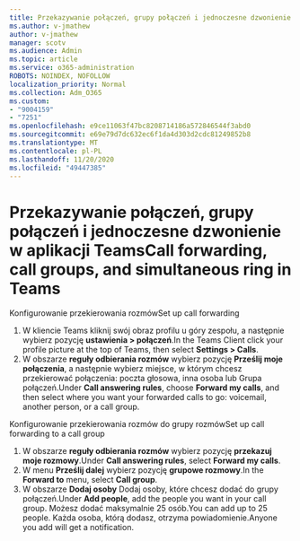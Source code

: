 ```yaml
---
title: Przekazywanie połączeń, grupy połączeń i jednoczesne dzwonienie w aplikacji Teams
ms.author: v-jmathew
author: v-jmathew
manager: scotv
ms.audience: Admin
ms.topic: article
ms.service: o365-administration
ROBOTS: NOINDEX, NOFOLLOW
localization_priority: Normal
ms.collection: Adm_O365
ms.custom:
- "9004159"
- "7251"
ms.openlocfilehash: e9ce11063f47bc8208714186a572846544f3abd0
ms.sourcegitcommit: e69e79d7dc632ec6f1da4d303d2cdc81249852b8
ms.translationtype: MT
ms.contentlocale: pl-PL
ms.lasthandoff: 11/20/2020
ms.locfileid: "49447385"
---
```

# <a name="call-forwarding-call-groups-and-simultaneous-ring-in-teams"></a><span data-ttu-id="b7bad-102">Przekazywanie połączeń, grupy połączeń i jednoczesne dzwonienie w aplikacji Teams</span><span class="sxs-lookup"><span data-stu-id="b7bad-102">Call forwarding, call groups, and simultaneous ring in Teams</span></span>

<span data-ttu-id="b7bad-103">Konfigurowanie przekierowania rozmów</span><span class="sxs-lookup"><span data-stu-id="b7bad-103">Set up call forwarding</span></span>

1. <span data-ttu-id="b7bad-104">W kliencie Teams kliknij swój obraz profilu u góry zespołu, a następnie wybierz pozycję **ustawienia > połączeń**.</span><span class="sxs-lookup"><span data-stu-id="b7bad-104">In the Teams Client click your profile picture at the top of Teams, then select **Settings > Calls**.</span></span>
2. <span data-ttu-id="b7bad-105">W obszarze **reguły odbierania rozmów** wybierz pozycję **Prześlij moje połączenia**, a następnie wybierz miejsce, w którym chcesz przekierować połączenia: poczta głosowa, inna osoba lub Grupa połączeń.</span><span class="sxs-lookup"><span data-stu-id="b7bad-105">Under **Call answering rules**, choose **Forward my calls**, and then select where you want your forwarded calls to go: voicemail, another person, or a call group.</span></span>

<span data-ttu-id="b7bad-106">Konfigurowanie przekierowania rozmów do grupy rozmów</span><span class="sxs-lookup"><span data-stu-id="b7bad-106">Set up call forwarding to a call group</span></span>

1. <span data-ttu-id="b7bad-107">W obszarze **reguły odbierania rozmów** wybierz pozycję **przekazuj moje rozmowy**.</span><span class="sxs-lookup"><span data-stu-id="b7bad-107">Under **Call answering rules**, select **Forward my calls**.</span></span>
2. <span data-ttu-id="b7bad-108">W menu **Prześlij dalej** wybierz pozycję **grupowe rozmowy**.</span><span class="sxs-lookup"><span data-stu-id="b7bad-108">In the **Forward to** menu, select **Call group**.</span></span>
3. <span data-ttu-id="b7bad-109">W obszarze **Dodaj osoby** Dodaj osoby, które chcesz dodać do grupy połączeń.</span><span class="sxs-lookup"><span data-stu-id="b7bad-109">Under **Add people**, add the people you want in your call group.</span></span> <span data-ttu-id="b7bad-110">Możesz dodać maksymalnie 25 osób.</span><span class="sxs-lookup"><span data-stu-id="b7bad-110">You can add up to 25 people.</span></span> <span data-ttu-id="b7bad-111">Każda osoba, którą dodasz, otrzyma powiadomienie.</span><span class="sxs-lookup"><span data-stu-id="b7bad-111">Anyone you add will get a notification.</span></span>
